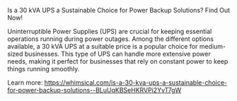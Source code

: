 Is a 30 kVA UPS a Sustainable Choice for Power Backup Solutions? Find Out Now!

Uninterruptible Power Supplies (UPS) are crucial for keeping essential operations running during power outages. Among the different options available, a 30 kVA UPS at a suitable price is a popular choice for medium-sized businesses. This type of UPS can handle more extensive power needs, making it perfect for businesses that rely on constant power to keep things running smoothly.

Learn more: https://whimsical.com/is-a-30-kva-ups-a-sustainable-choice-for-power-backup-solutions--BLuUqKBSeHKRVPi2YvT7gW
